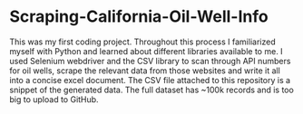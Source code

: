 # Scraping-California-Oil-Well-Info
This was my first coding project. Throughout this process I familiarized myself with Python and learned about different libraries available to me. I used Selenium webdriver and the CSV library to scan through API numbers for oil wells, scrape the relevant data from those websites and write it all into a concise excel document. The CSV file attached to this repository is a snippet of the generated data. The full dataset has ~100k records and is too big to upload to GitHub.

